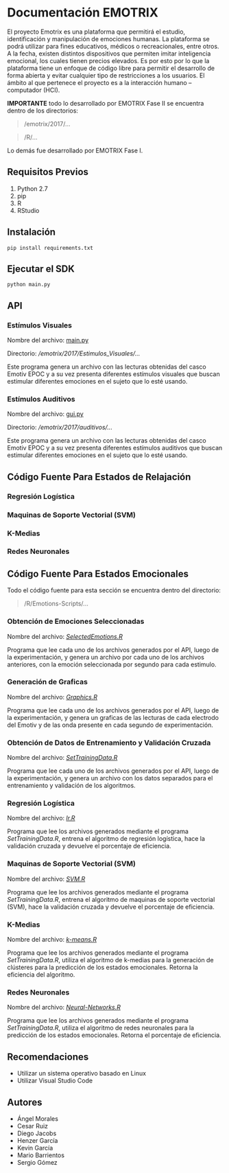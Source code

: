 # Documentación EMOTRIX

El proyecto Emotrix es una plataforma que permitirá el estudio, identificación y manipulación de emociones humanas. La plataforma se podrá utilizar para fines educativos, médicos o recreacionales, entre otros. A la fecha, existen distintos dispositivos que permiten imitar inteligencia emocional, los cuales tienen precios elevados. Es por esto por lo que la plataforma tiene un enfoque de código libre para permitir el desarrollo de forma abierta y evitar cualquier tipo de restricciones a los usuarios. El ámbito al que pertenece el proyecto es a la interacción humano – computador (HCI).

**IMPORTANTE** todo lo desarrollado por EMOTRIX Fase II se encuentra dentro de los directorios: 
> /emotrix/2017/... 

> /R/... 

Lo demás fue desarrollado por EMOTRIX Fase I.
## Requisitos Previos
1. Python 2.7
2. pip
3. R
4. RStudio

## Instalación
```
pip install requirements.txt
```

## Ejecutar el SDK
```
python main.py
```
## API

### Estímulos Visuales
Nombre del archivo: [main.py](https://github.com/emotrix/Emotrix/blob/master/emotrix/2017/Estimulos_Visuales/main.py)

Directorio: */emotrix/2017/Estimulos_Visuales/...*

Este programa genera un archivo con las lecturas obtenidas del casco Emotiv EPOC y a su vez presenta diferentes estímulos visuales que buscan estimular diferentes emociones en el sujeto que lo esté usando.
### Estímulos Auditivos
Nombre del archivo: [gui.py](https://github.com/emotrix/Emotrix/blob/master/emotrix/2017/auditivos/gui.py)

Directorio: */emotrix/2017/auditivos/...*

Este programa genera un archivo con las lecturas obtenidas del casco Emotiv EPOC y a su vez presenta diferentes estímulos auditivos que buscan estimular diferentes emociones en el sujeto que lo esté usando.
## Código Fuente Para Estados de Relajación

### Regresión Logística

### Maquinas de Soporte Vectorial (SVM)

### K-Medias

### Redes Neuronales

## Código Fuente Para Estados Emocionales
Todo el código fuente para esta sección se encuentra dentro del directorio:
> /R/Emotions-Scripts/...
### Obtención de Emociones Seleccionadas
Nombre del archivo: [*SelectedEmotions.R*](https://github.com/emotrix/Emotrix/blob/master/R/Emotions-Scripts/SelectedEmotions.R)

Programa que lee cada uno de los archivos generados por el API, luego de la experimentación, y genera un archivo por cada uno de los archivos anteriores, con la emoción seleccionada por segundo para cada estimulo.
### Generación de Graficas
Nombre del archivo: [*Graphics.R*](https://github.com/emotrix/Emotrix/blob/master/R/Emotions-Scripts/Graphics.R)

Programa que lee cada uno de los archivos generados por el API, luego de la experimentación, y genera un graficas de las lecturas de cada electrodo del Emotiv y de las onda presente en cada segundo de experimentación.

### Obtención de Datos de Entrenamiento y Validación Cruzada
Nombre del archivo: [*SetTrainingData.R*](https://github.com/emotrix/Emotrix/blob/master/R/Emotions-Scripts/SetTrainingData.R)

Programa que lee cada uno de los archivos generados por el API, luego de la experimentación, y genera un archivo con los datos separados para el entrenamiento y validación de los algoritmos.

### Regresión Logística
Nombre del archivo: [*lr.R*](https://github.com/emotrix/Emotrix/blob/master/R/Emotions-Scripts/lr.R)

Programa que lee los archivos generados mediante el programa *SetTrainingData.R*, entrena el algoritmo de regresión logística, hace la validación cruzada y devuelve el porcentaje de eficiencia.
### Maquinas de Soporte Vectorial (SVM)
Nombre del archivo: [*SVM.R*](https://github.com/emotrix/Emotrix/blob/master/R/Emotions-Scripts/SVM.R)

Programa que lee los archivos generados mediante el programa *SetTrainingData.R*, entrena el algoritmo de maquinas de soporte vectorial (SVM), hace la validación cruzada y devuelve el porcentaje de eficiencia.
### K-Medias
Nombre del archivo: [*k-means.R*](https://github.com/emotrix/Emotrix/blob/master/R/Emotions-Scripts/k-means.R)

Programa que lee los archivos generados mediante el programa *SetTrainingData.R*, utiliza el algoritmo de k-medias para la generación de clústeres para la predicción de los estados emocionales. Retorna la eficiencia del algoritmo.
### Redes Neuronales
Nombre del archivo: [*Neural-Networks.R*](https://github.com/emotrix/Emotrix/blob/master/R/Emotions-Scripts/Neural-Networks.R)

Programa que lee los archivos generados mediante el programa *SetTrainingData.R*, utiliza el algoritmo de redes neuronales para la predicción de los estados emocionales. Retorna el porcentaje de eficiencia.
## Recomendaciones
- Utilizar un sistema operativo basado en Linux
- Utilizar Visual Studio Code

## Autores
- Ángel Morales
- Cesar Ruiz
- Diego Jacobs
- Henzer García
- Kevin García
- Mario Barrientos
- Sergio Gómez
